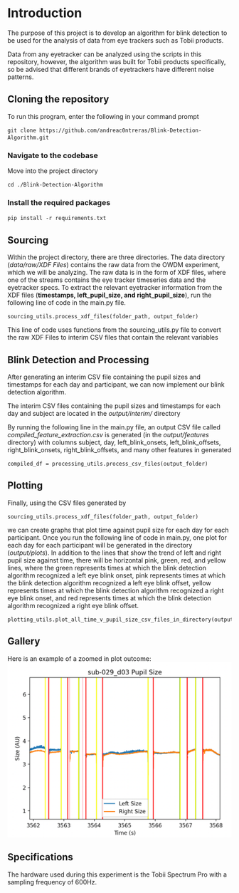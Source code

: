 # Introduction
The purpose of this project is to develop an algorithm for blink detection to be used for the analysis of 
data from eye trackers such as Tobii products.

Data from any eyetracker can be analyzed using the scripts in this repository, however, the algorithm was built 
for Tobii products specifically, so be advised that different brands of eyetrackers have different noise
patterns. 

## Cloning the repository
To run this program, enter the following in your command prompt
```commandline
git clone https://github.com/andreac0ntreras/Blink-Detection-Algorithm.git
```

### Navigate to the codebase
Move into the project directory
```commandline
cd ./Blink-Detection-Algorithm
```

### Install the required packages
```commandline
pip install -r requirements.txt
```

## Sourcing
Within the project directory, there are three directories. The data directory (_data/raw/XDF Files_) contains the raw data from the
OWDM experiment, which we will be analyzing. The raw data is in the form of XDF files, where one of the streams 
contains the eye tracker timeseries data and the eyetracker specs. To extract the relevant eyetracker information from the XDF files
(**timestamps, left_pupil_size, and right_pupil_size**), run the following line of code in the main.py file.
```doctest
sourcing_utils.process_xdf_files(folder_path, output_folder)
```

This line of code uses functions from the sourcing_utils.py file to convert the raw XDF Files to interim CSV files 
that contain the relevant variables

## Blink Detection and Processing
After generating an interim CSV file containing the pupil sizes and timestamps for each day and participant, 
we can now implement our blink detection algorithm. 

The interim CSV files containing the pupil sizes and timestamps for each day and subject are located in the _output/interim/_ directory

By running the following line in the main.py file,
an output CSV file called _compiled_feature_extraction.csv_ is generated (in the _output/features_ directory) 
with columns subject, day, left_blink_onsets, left_blink_offsets, right_blink_onsets, right_blink_offsets, and many
other features in generated

```doctest
compiled_df = processing_utils.process_csv_files(output_folder)
```

## Plotting
Finally, using the CSV files generated by 
```doctest
sourcing_utils.process_xdf_files(folder_path, output_folder)
```

we can create graphs that plot time against pupil size for each day for each participant. 
Once you run the following line of code in main.py, one plot for each day for each participant will be generated in
the directory (_output/plots_). In addition to the lines that show the trend of left and right pupil size 
against time, there will be horizontal pink, green, red, and yellow lines, where the green represents times at which the blink detection algorithm recognized 
a left eye blink onset, pink represents times at which the blink detection algorithm recognized a left eye blink offset, yellow represents 
times at which the blink detection algorithm recognized a right eye blink onset, and red represents 
times at which the blink detection algorithm recognized a right eye blink offset.
```doctest
plotting_utils.plot_all_time_v_pupil_size_csv_files_in_directory(output_folder)
```

## Gallery
Here is an example of a zoomed in plot outcome:
![img_1.png](img_1.png)

## Specifications
The hardware used during this experiment is the Tobii Spectrum Pro with a sampling frequency of 600Hz.

